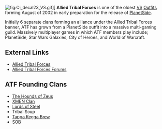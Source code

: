 ![](Oi_decal23_VS.gif "fig:Oi_decal23_VS.gif")\]\] **Allied Tribal
Forces** is one of the oldest [VS](VS "wikilink")
[Outfits](Outfit "wikilink") forming August of 2002 in early preparation
for the release of [PlanetSide](PlanetSide "wikilink").

Initially 6 separate clans forming an alliance under the Allied Tribal
Forces banner, ATF has grown from a PlanetSide outfit into a massive
multi-gaming guild. Massively multiplayer games in which ATF members
play include; PlanetSide, Star Wars Galaxies, City of Heroes, and World
of Warcraft.

## External Links

-   [Allied Tribal Forces](http://www.alliedtribalforces.com)
-   [Allied Tribal Forces
    Forums](http://www.alliedtribalforces.com/forum)

## ATF Founding Clans

-   [The Hounds of Zeus](http://www.thzclan.com/)
-   [XMEN Clan](http://www.xmenclan.org/)
-   [Lords of Steel](http://www.lordsofsteel.net/)
-   Tribal Soup
-   [Tappa Kegga Brew](http://www.tappakeggabrew.com/)
-   [SOB](http://www.sobservers.com/)